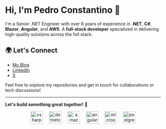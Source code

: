 # Hi, I'm Pedro Constantino 👋

I'm a Senior .NET Engineer with over 6 years of experience in **.NET**, **C#**, **Blazor**, **Angular**, and **AWS**. A **full-stack developer** specialized in delivering high-quality solutions across the full stack.

## 🌍 Let's Connect

- [My Blog](https://pedrocons.com/)
- [LinkedIn](https://www.linkedin.com/in/pedro-cons/)
- [X](https://x.com/pedroconstech)

Feel free to explore my repositories and get in touch for collaborations or tech discussions!

---

**Let's build something great together!** 🚀

<div align="center">
  <img src="https://cdn.jsdelivr.net/gh/devicons/devicon/icons/csharp/csharp-original.svg" height="40" alt="csharp logo"  />
  <img width="12" />
  <img src="https://cdn.jsdelivr.net/gh/devicons/devicon/icons/dotnetcore/dotnetcore-original.svg" height="40" alt="dotnetcore logo"  />
  <img width="12" />
  <img src="https://cdn.jsdelivr.net/gh/devicons/devicon/icons/amazonwebservices/amazonwebservices-line-wordmark.svg" height="40" alt="amazonwebservices logo"  />
  <img width="12" />
  <img src="https://cdn.jsdelivr.net/gh/devicons/devicon/icons/angularjs/angularjs-original.svg" height="40" alt="angularjs logo"  />
  <img width="12" />
  <img src="https://cdn.jsdelivr.net/gh/devicons/devicon/icons/microsoftsqlserver/microsoftsqlserver-plain.svg" height="40" alt="microsoftsqlserver logo"  />
  <img width="12" />
  <img src="https://cdn.jsdelivr.net/gh/devicons/devicon/icons/postgresql/postgresql-original.svg" height="40" alt="postgresql logo"  />
</div>

<img align="right" height="15" src="https://pedrocons.com/wp-content/uploads/2025/01/logo.svg"  />

###
